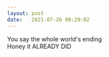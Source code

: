 ```yaml
---
layout: post
date:   2021-07-26 00:29:02
---
```


You say the whole world's ending  
Honey it ALREADY DID 